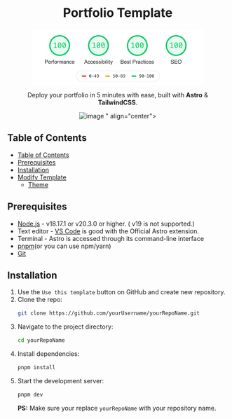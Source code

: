 <h1 align="center">Portfolio Template</h1>

<div align="center"><img src="/src/assets/100lighthouse.png" align="center"></div>

<p align="center">Deploy your portfolio in 5 minutes with ease, built with <strong>Astro</strong> & <strong>TailwindCSS</strong>.</p>

<div align="center"><img src="<img width="1314" height="646" alt="image" src="https://github.com/user-attachments/assets/625c9c16-68b0-43c3-87d2-703a8230e372" />
" align="center"></div>

## Table of Contents

- [Table of Contents](#table-of-contents)
- [Prerequisites](#prerequisites)
- [Installation](#installation)
- [Modify Template](#modify-template)
  - [Theme](#theme)

## Prerequisites

- [Node.js](https://nodejs.org/en/download/package-manager) - v18.17.1 or v20.3.0 or higher. ( v19 is not supported.)
- Text editor - [VS Code](https://nodejs.org/en/download/package-manager) is good with the Official Astro extension.
- Terminal - Astro is accessed through its command-line interface
- [pnpm](https://pnpm.io)(or you can use npm/yarn)
- [Git](https://git-scm.com/downloads)

## Installation

1. Use the `Use this template` button on GitHub and create new repository.
2. Clone the repo:
   ```sh
   git clone https://github.com/yourUsername/yourRepoName.git
   ```
3. Navigate to the project directory:
   ```sh
   cd yourRepoName
   ```
4. Install dependencies:
   ```sh
   pnpm install
   ```
5. Start the development server:
   ```sh
   pnpm dev
   ```
   **PS:** Make sure your replace `yourRepoName` with your repository name.
